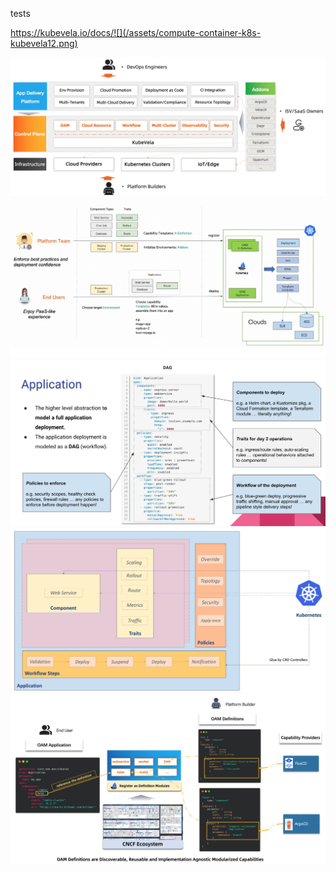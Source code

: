 tests

https://kubevela.io/docs/![](/assets/compute-container-k8s-kubevela12.png)

![](/assets/compute-container-k8s-kubevela1.png)![](/assets/compute-container-k8s-kubevela11.png)![](/assets/compute-container-k8s-kubevela2.png)![](/assets/compute-container-k8s-kubevela3.png)![](/assets/compute-container-k8s-kubevela4.png)

